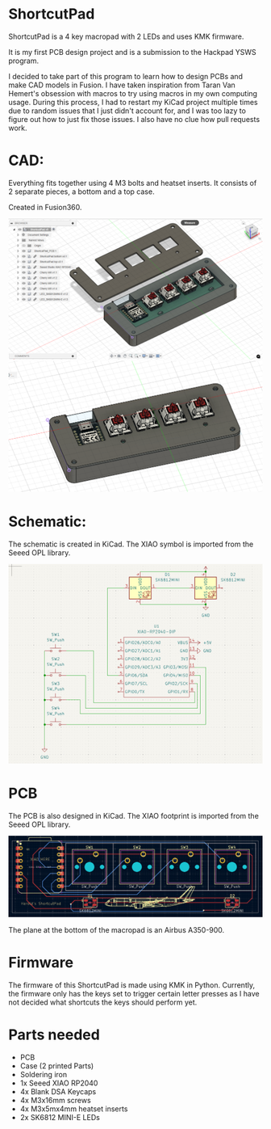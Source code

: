 # ShortcutPad
ShortcutPad is a 4 key macropad with 2 LEDs and uses KMK firmware.

It is my first PCB design project and is a submission to the Hackpad YSWS program.

I decided to take part of this program to learn how to design PCBs and make CAD models in Fusion. I have taken inspiration from Taran Van Hemert's obsession with macros to try using macros in my own computing usage. During this process, I had to restart my KiCad project multiple times due to random issues that I just didn't account for, and I was too lazy to figure out how to just fix those issues. I also have no clue how pull requests work.

# CAD:
Everything fits together using 4 M3 bolts and heatset inserts. It consists of 2 separate pieces, a bottom and a top case.

Created in Fusion360.

![CAD Img](assets/cad0.png)
![CAD Img 2](assets/cad1.png)

# Schematic:
The schematic is created in KiCad. The XIAO symbol is imported from the Seeed OPL library.

![Schematic Img](assets/schematic.png)

# PCB

The PCB is also designed in KiCad. The XIAO footprint is imported from the Seeed OPL library.

![PCB Img](assets/pcb.png)

The plane at the bottom of the macropad is an Airbus A350-900.

# Firmware 
The firmware of this ShortcutPad is made using KMK in Python. Currently, the firmware only has the keys set to trigger certain letter presses as I have not decided what shortcuts the keys should perform yet.


# Parts needed
- PCB
- Case (2 printed Parts)
- Soldering iron
- 1x Seeed XIAO RP2040
- 4x Blank DSA Keycaps
- 4x M3x16mm screws
- 4x M3x5mx4mm heatset inserts
- 2x SK6812 MINI-E LEDs